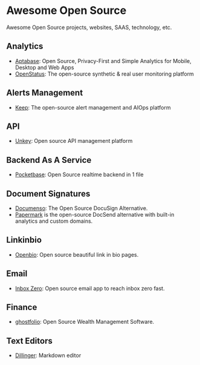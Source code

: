 # Awesome Open Source

Awesome Open Source projects, websites, SAAS, technology, etc.

## Analytics
- [Aptabase](https://github.com/aptabase/aptabase): Open Source, Privacy-First and Simple Analytics for Mobile, Desktop and Web Apps
- [OpenStatus](https://github.com/openstatusHQ/openstatus): The open-source synthetic & real user monitoring platform

## Alerts Management
- [Keep](https://github.com/keephq/keep): The open-source alert management and AIOps platform

## API
- [Unkey](https://github.com/unkeyed/unkey): Open source API management platform

## Backend As A Service
- [Pocketbase](https://github.com/pocketbase/pocketbase): Open Source realtime backend in 1 file


## Document Signatures
- [Documenso](https://github.com/documenso/documenso): The Open Source DocuSign Alternative.
- [Papermark](https://github.com/mfts/papermark) is the open-source DocSend alternative with built-in analytics and custom domains.

## Linkinbio
- [Openbio](https://openbio.app/): Open source beautiful link in bio pages.


## Email
- [Inbox Zero](https://github.com/elie222/inbox-zero): Open source email app to reach inbox zero fast.

## Finance
- [ghostfolio](https://github.com/ghostfolio/ghostfolio): Open Source Wealth Management Software.


## Text Editors
- [Dillinger](https://github.com/joemccann/dillinger): Markdown editor
